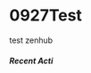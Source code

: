 # 0927Test
test zenhub

##### Recent Acti #####
<!--START_SECTION:activity-->
<!--END_SECTION:activity-->
